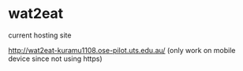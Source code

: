 # wat2eat
current hosting site

http://wat2eat-kuramu1108.ose-pilot.uts.edu.au/ (only work on mobile device since not using https)
